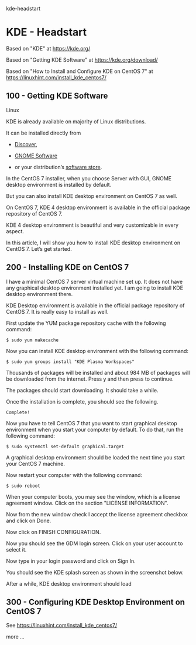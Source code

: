 kde-headstart
# KDE - Headstart

Based on "KDE" at https://kde.org/

Based on "Getting KDE Software" at https://kde.org/download/

Based on "How to Install and Configure KDE on CentOS 7" at https://linuxhint.com/install_kde_centos7/

## 100 - Getting KDE Software

Linux

KDE is already available on majority of Linux distributions. 

It can be installed directly from 

- [Discover](appstream://.desktop), 

- [GNOME Software](appstream://.desktop) 

- or your distribution’s [software store](appstream://.desktop).

In the CentOS 7 installer, when you choose Server with GUI, GNOME desktop environment is installed by default. 

But you can also install KDE desktop environment on CentOS 7 as well. 

On CentOS 7, KDE 4 desktop environment is available in the official package repository of CentOS 7. 

KDE 4 desktop environment is beautiful and very customizable in every aspect.

In this article, I will show you how to install KDE desktop environment on CentOS 7. Let’s get started.

## 200 - Installing KDE on CentOS 7

I have a minimal CentOS 7 server virtual machine set up. It does not have any graphical desktop environment installed yet. I am going to install KDE desktop environment there.

KDE Desktop environment is available in the official package repository of CentOS 7. It is really easy to install as well.

First update the YUM package repository cache with the following command:

```$ sudo yum makecache```

Now you can install KDE desktop environment with the following command:

```$ sudo yum groups install "KDE Plasma Workspaces"```

Thousands of packages will be installed and about 984 MB of packages will be downloaded from the internet. Press y and then press <Enter> to continue.
  
The packages should start downloading. It should take a while.

Once the installation is complete, you should see the following.

```
Complete!
```

Now you have to tell CentOS 7 that you want to start graphical desktop environment when you start your computer by default. To do that, run the following command:

```
$ sudo systemctl set-default graphical.target
```

A graphical desktop environment should be loaded the next time you start your CentOS 7 machine.

Now restart your computer with the following command:

```
$ sudo reboot
```

When your computer boots, you may see the window, which is a license agreement window. Click on the section "LICENSE INFORMATION".

Now from the new window check I accept the license agreement checkbox and click on Done.

Now click on FINISH CONFIGURATION.

Now you should see the GDM login screen. Click on your user account to select it.

Now type in your login password and click on Sign In.

You should see the KDE splash screen as shown in the screenshot below.

After a while, KDE desktop environment should load

## 300 - Configuring KDE Desktop Environment on CentOS 7

See https://linuxhint.com/install_kde_centos7/

more ...









